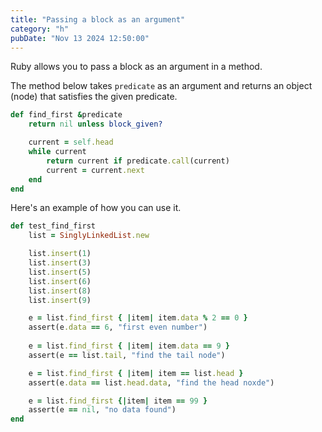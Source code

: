 ```yaml
---
title: "Passing a block as an argument"
category: "h"
pubDate: "Nov 13 2024 12:50:00"
---
```


Ruby allows you to pass a block as an argument in a method.

The method below takes `predicate` as an argument and returns an object (node) that satisfies the given predicate.
```rb
def find_first &predicate
	return nil unless block_given?

	current = self.head
	while current
		return current if predicate.call(current)
		current = current.next
	end
end
```

Here's an example of how you can use it.
```rb
def test_find_first
    list = SinglyLinkedList.new

	list.insert(1)
	list.insert(3)
	list.insert(5)
	list.insert(6)
	list.insert(8)
	list.insert(9)

	e = list.find_first { |item| item.data % 2 == 0 }
	assert(e.data == 6, "first even number")
	
	e = list.find_first { |item| item.data == 9 }
	assert(e == list.tail, "find the tail node")

	e = list.find_first { |item| item == list.head }
	assert(e.data == list.head.data, "find the head noxde")

	e = list.find_first {|item| item == 99 }
	assert(e == nil, "no data found")
end
```
